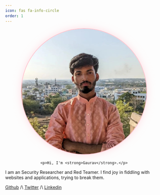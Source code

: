 ```yaml
---
icon: fas fa-info-circle
order: 1
---
```


<div style="text-align: center;">
    <img src="../assets/gaurav.jpg" style="border-radius: 50%; border: 2px solid #FFC0CB; box-shadow: 0 0 25px 0 rgba(255, 192, 203, 0.5); width: 400px; height: 400px;" alt="placeholder_img">

    <p>Hi, I'm <strong>Gaurav</strong>.</p>
</div>

I am an Security Researcher and Red Teamer. I find joy in fiddling with websites and applications, trying to break them.

[Github](https://x.com/MrKryp70n) /\ [Twitter](https://x.com/MrKryp70n) /\ [Linkedin](https://x.com/MrKryp70n)
